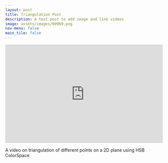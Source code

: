 ```yaml
---
layout: post
title: Triangulation Post
description: A test post to add image and link videos
image: assets/images/00969.png
nav-menu: false
main_tile: false
---
```


<iframe style="display: block; margin: auto;" width="100%" height="315" src="https://www.youtube.com/embed/fY4qkfjJo6A" frameborder="0" allow="accelerometer; autoplay; encrypted-media; gyroscope; picture-in-picture" allowfullscreen></iframe>

A video on triangulation of different points on a 2D plane using HSB ColorSpace

